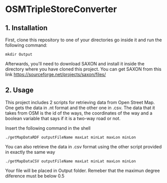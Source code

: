 # OSMTripleStoreConverter

## 1. Installation

First, clone this repository to one of your directories go inside it and run the following command: 

`mkdir Output`

Afterwards, you'll need to download SAXON and install it inside the directory where you have cloned this project. You can get SAXON from this link https://sourceforge.net/projects/saxon/files/

## 2. Usage

This project includes 2 scripts for retrieving data from Open Street Map. One gets the data in .nt format and the other one in .csv. The data that it takes from OSM is the id of the ways, the coordinates of the way and a boolean variable that says if it is a two-way road or not.

Insert the following command in the shell

`./getMapDataRDF outputFileName maxLat minLat maxLon minLon`

You can also retrieve the data in .csv format using the other script provided in exactly the same way

`./getMapDataCSV outputFileName maxLat minLat maxLon minLon`

Your file will be placed in Output folder. Remeber that the maximun degree diference must be below 0.5

